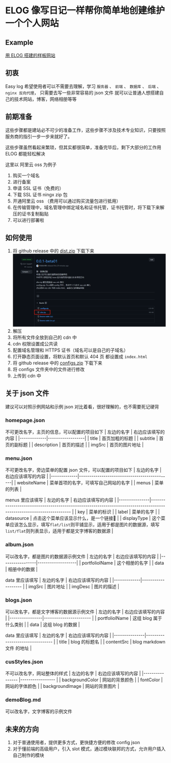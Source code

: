 # ELOG 像写日记一样帮你简单地创建维护一个个人网站

## Example
[用 ELOG 搭建的样板网站](https://demo.fribble186.cn/)

## 初衷
Easy log 希望使用者可以不需要去理解，学习 `服务器` 、 `前端` 、 `数据库` 、 `后端` 、 `nginx 反向代理`， 
只需要去写一些非常容易的 json 文件
就可以让普通人想搭建自己的技术网站，博客，网络相册等等

## 前期准备
这些步骤都是建站必不可少的准备工作，这些步骤不涉及技术专业知识，只要按照服务商的指引一步一步来就好了。

这些步骤虽然看起来繁琐，但其实都很简单，准备完毕后，剩下大部分的工作用 ELOG 都能轻松解决

这里以 阿里云 oss 为例子
1. 购买一个域名
2. 进行备案
3. 申请 SSL 证书（免费的）
4. 下载 SSL 证书 ningx zip 包
5. 开通阿里云 oss （费用可以通过购买流量包进行抵用）
6. 在传输管理中，域名管理中绑定域名和证书托管，证书托管时，将下载下来解压的证书复制黏贴
7. 可以进行部署啦

## 如何使用
1. 将 github release 中的 [dist.zip](https://github.com/fribble186/Elog/releases/download/0.0.1-beta01/dist.zip) 下载下来
![](https://github.com/fribble186/Elog/blob/main/img/downloadDist.png?raw=true)
2. 解压
3. 将所有文件全放到自己的 cdn 中
4. cdn 权限设置成公共读
5. 配置域名管理和 HTTPS 证书（域名可以是自己的子域名）
6. 打开静态页面设置，将默认首页和默认 404 页 都设置成 `index.html`
7. 将 github release 中的 [configs.zip](https://github.com/fribble186/Elog/releases/download/0.0.1-beta01/configs.zip) 下载下来
8. 将 configs 文件夹中的文件进行修改
9. 上传到 cdn 中

## 关于 json 文件
建议可以对照示例网站和示例 json 对比着看，很好理解的，也不需要死记硬背

### homepage.json
不可更改名字，主页的信息，可以配置的项目如下
| 左边的名字   | 右边应该填写的内容 |
|-------------|------------------|
| title       | 首页加粗的标题     |
| subtitle    | 首页的副标题       |
| description | 首页的描述         |
| imgSrc      | 首页的图片地址     |

### menu.json
不可更改名字，旁边菜单的配置 json 文件，可以配置的项目如下
| 左边的名字   | 右边应该填写的内容                            |
|-------------|---------------------------------------------|
| websiteName | 菜单首项的名字，可填写自己网站的名字           |
| menus       | 菜单的列表                                   |


menus 里应该填写
| 左边的名字     | 右边应该填写的内容                                                                                                     |
|---------------|--------------------------------------------------------------------------------------------------------------------- |
| key           | 菜单的标识                                                                                                            |
| label         | 菜单的名字                                                                                                            |
| datasource    | 点击这个菜单应该显示什么，是一个链接🔗                                                                                  |
| displayType   | 这个菜单应该怎么显示，填写`flat/list`则平铺显示，适用于都是图片的数据源，填写`list/flat`则列表显示，适用于都是文字博客的数据源 |

### album.json
可以改名字，都是图片的数据源示例文件
| 左边的名字       | 右边应该填写的内容 |
|-----------------|-------------------|
| portfoliolName  | 这个相册的名字     |
| data            | 相册中的数据       |

data 里应该填写
| 左边的名字   | 右边应该填写的内容   |
|-------------|------------------- |
| imgSrc      | 图片地址            |
| imgDesc     | 图片的描述          |

### blogs.json
可以改名字，都是文字博客的数据源示例文件
| 左边的名字      | 右边应该填写的内容      |
|----------------|----------------------- |
| portfoliolName | 这组 blog 属于什么类别  |
| data           | 这组 blog 的数据       |

data 里应该填写
| 左边的名字     | 右边应该填写的内容                |
|---------------|-------------------------------- |
| title         | blog 的标题名                    |
| contentSrc    | blog markdown 文件 的地址        |

### cusStyles.json
不可以改名字，网站整体的样式
| 左边的名字       | 右边应该填写的内容 |
|---------------- |----------------- |
| backgroundColor | 网站的背景颜色    |
| fontColor       | 网站的字体颜色    |
| backgroundImage | 网站的背景图片    |

### demoBlog.md
可以改名字，文字博客的示例文件

## 未来的方向
1. 对于普通使用者，提供更多方式，更快捷方便的修改 config json
2. 对于懂前端的高级用户，引入 slot 模式，通过模块联邦的方式，允许用户插入自己制作的模块
